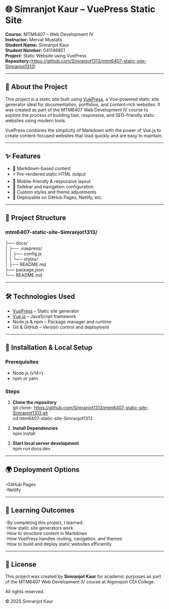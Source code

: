 # 🌐 Simranjot Kaur – VuePress Static Site

**Course:** MTM6407 – Web Development IV  
**Instructor:** Mervat Mustafa   
**Student Name:** Simranjot Kaur  
**Student Number:** 041146851  
**Project:** Static Website using VuePress  
**Repository:**(https://github.com/Simranjot1313/mtm6407-static-site-Simranjot1313)

---

## 📖 About the Project

This project is a static site built using [VuePress](https://vuepress.vuejs.org/), a Vue-powered static site generator ideal for documentation, portfolios, and content-rich websites. It was created as part of the MTM6407 Web Development IV course to explore the process of building fast, responsive, and SEO-friendly static websites using modern tools.

VuePress combines the simplicity of Markdown with the power of Vue.js to create content-focused websites that load quickly and are easy to maintain.

---

## ✨ Features

- 📝 Markdown-based content
- ⚡ Pre-rendered static HTML output
- 📱 Mobile-friendly & responsive layout
- 🧭 Sidebar and navigation configuration
- 🎨 Custom styles and theme adjustments
- 🚀 Deployable on GitHub Pages, Netlify, etc.

---  
## 📁 Project Structure  
### mtm6407-static-site-Simranjot1313/  
├── docs/  
│   ├── .vuepress/  
│   │   ├── config.js           
│   │   └── styles/              
│   ├── README.md        
├── package.json                 
└── README.md                   
  
---    

## 🛠️ Technologies Used

- [VuePress](https://vuepress.vuejs.org/) – Static site generator
- [Vue.js](https://vuejs.org/) – JavaScript framework
- Node.js & npm – Package manager and runtime
- Git & GitHub – Version control and deployment

---

## 🚧 Installation & Local Setup

### Prerequisites

- Node.js (v14+)
- npm or yarn

### Steps

1. **Clone the repository**  
git clone- https://github.com/Simranjot1313/mtm6407-static-site-Simranjot1313.git  
cd mtm6407-static-site-Simranjot1313

2. **Install Dependencies**    
  npm install

3. **Start local server development**     
     npm run docs:dev

---
## 🌍 Deployment Options 

-GitHub Pages    
-Netlify    

---

## 🎯 Learning Outcomes    

-By completing this project, I learned:    
-How static site generators work  
-How to structure content in Markdown  
-How VuePress handles routing, navigation, and themes  
-How to build and deploy static websites efficiently    

---

## 📄 License

This project was created by **Simranjot Kaur** for academic purposes as part of the MTM6407 Web Development IV course at Algonquin CDI College.  

All rights reserved.  

© 2025 Simranjot Kaur








